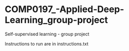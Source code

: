 # COMP0197_-Applied-Deep-Learning_group-project
Self-supervised learning - group project

Instructions to run are in instructions.txt
